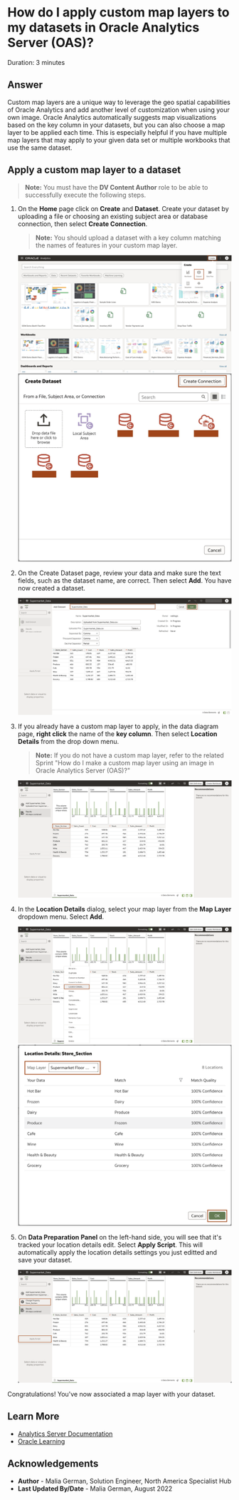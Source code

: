 # How do I apply custom map layers to my datasets in Oracle Analytics Server (OAS)?
Duration: 3 minutes

## Answer

Custom map layers are a unique way to leverage the geo spatial capabilities of Oracle Analytics and add another level of customization when using your own image. Oracle Analytics automatically suggests map visualizations based on the key column in your datasets, but you can also choose a map layer to be applied each time. This is especially helpful if you have multiple map layers that may apply to your given data set or multiple workbooks that use the same dataset.

## Apply a custom map layer to a dataset
>**Note:** You must have the **DV Content Author** role to be able to successfully execute the following steps. 

1. On the **Home** page click on **Create** and **Dataset**. Create your dataset by uploading a file or choosing an existing subject area or database connection, then select **Create Connection**.
   >**Note:** You should upload a dataset with a key column matching the names of features in your custom map layer. 

   ![Oracle Anlaytics Home Page](images/oracle-analytics-homepage.png)
   ![Create a data set](images/create-data-set.jpg)

2. On the Create Dataset page, review your data and make sure the text fields, such as the dataset name, are correct. Then select **Add**. You have now created a dataset. 

   ![Review data definition](images/review-data-definition.png)

3. If you already have a custom map layer to apply, in the data diagram page, **right click** the name of the **key column**. Then select **Location Details** from the drop down menu. 
   >**Note:** If you do not have a custom map layer, refer to the related Sprint "How do I make a custom map layer using an image in Oracle Analytics Server (OAS)?"

   ![Right click the key column](images/right-click-key-column.png)

4. In the **Location Details** dialog, select your map layer from the **Map Layer** dropdown menu. Select **Add**. 

   ![Open the location details dialogue](images/open-location-details.png)
   ![Select your map layer from the dropdown menu](images/select-map-layer.png)

5. On **Data Preparation Panel** on the left-hand side, you will see that it's tracked your location details edit. Select **Apply Script**. This will automatically apply the location details settings you just editted and save your dataset.

   ![Apply your script of changes](images/apply-script.png)

Congratulations! You've now associated a map layer with your dataset. 

## Learn More

* [Analytics Server Documentation](https://docs.oracle.com/en/middleware/bi/analytics-server/user-oas/use-image-map-background-and-draw-map-layer-shapes-image.html#GUID-C7D4FFA6-6390-4A7B-9DB6-0A7645A8BEDE)
* [Oracle Learning](https://www.youtube.com/watch?v=-tDUDMek7qA&ab_channel=OracleLearning)

## Acknowledgements
* **Author** - Malia German, Solution Engineer, North America Specialist Hub
* **Last Updated By/Date** - Malia German, August 2022 